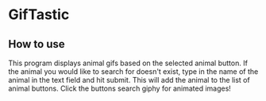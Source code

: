 # GifTastic

## How to use
This program displays animal gifs based on the selected animal button. If the animal you would like to search for doesn't exist, type in the name of the animal in the text field and hit submit. This will add the animal to the list of animal buttons. Click the buttons search giphy for animated images!
